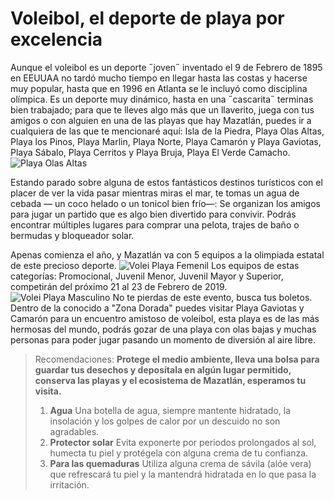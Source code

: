 # Voleibol, el deporte de playa por excelencia #
Aunque el voleibol es un deporte ˝joven˝ inventado el 9 de Febrero de 1895 en EEUUAA no tardó mucho tiempo en llegar hasta las costas y hacerse muy popular, hasta que en 1996 en Atlanta se le incluyó como disciplina olímpica.
Es un deporte muy dinámico, hasta en una ˝cascarita˝ terminas bien trabajado; para que te lleves algo más que un llaverito, juega con tus amigos o con alguien en una de las playas que hay Mazatlán, puedes ir a cualquiera de las que te mencionaré aquí:
Isla de la Piedra, Playa Olas Altas, Playa los Pinos, Playa Marlin, Playa Norte, Playa Camarón y Playa Gaviotas, Playa Sábalo, Playa Cerritos y Playa Bruja, Playa El Verde Camacho.
![Playa Olas Altas](https://static1-directoriodehote.netdna-ssl.com/files/atractivos/2012/A1_2012.jpg)

Estando parado sobre alguna de estos fantásticos destinos turísticos con el placer de ver la vida pasar mientras miras el mar, te tomas un agua de cebada — un coco helado o un tonicol bien frío—:
Se organizan los amigos para jugar un partido que es algo bien divertido para convivir. Podrás encontrar múltiples lugares para comprar una pelota, trajes de baño o bermudas y bloqueador solar.

Apenas comienza el año, y Mazatlán va con 5 equipos a la olimpiada estatal de este precioso deporte.
![Volei Playa Femenil](https://lineadirectaportal.com/wp-content/uploads/427bab1d-345e-4324-ac0d-0b4246b687d0-790x600.jpg)
Los equipos de estas categorías:  Promocional, Juvenil Menor, Juvenil Mayor y Superior, competirán del próximo 21 al 23 de Febrero de 2019.
![Volei Playa Masculino](https://lineadirectaportal.com/wp-content/uploads/2aed132f-ec50-4934-a6f9-db198804dea1.jpg)
No te pierdas de este evento, busca tus boletos.
Dentro de la conocido a "Zona Dorada" puedes visitar Playa Gaviotas y Camarón para un encuentro amistoso de voleibol, esta playa es de las más hermosas del mundo, podrás gozar de una playa con olas bajas y muchas personas para poder jugar pasando un momento de diversión al aire libre.

> Recomendaciones:
**Protege el medio ambiente, lleva una bolsa para guardar tus desechos y deposítala en algún lugar permitido, conserva las playas y el ecosistema de Mazatlán, esperamos tu visita.**
> 1. **Agua** Una botella de agua, siempre mantente hidratado, la insolación y los golpes de calor por un descuido no son agradables.
> 2. **Protector solar** Evita exponerte por periodos prolongados al sol, humecta tu piel y protégela con alguna crema de tu confianza.
> 3. **Para las quemaduras** Utiliza alguna crema de sávila (alóe vera) que refrescará tu piel y la mantendrá hidratada en lo que pasa la irritación.
